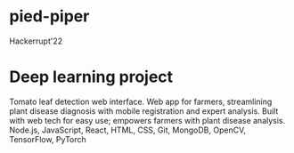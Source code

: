 # pied-piper
Hackerrupt'22 

# Deep learning project

Tomato leaf detection web interface.
Web app for farmers, streamlining plant disease diagnosis with mobile registration and
expert analysis.
Built with web tech for easy use; empowers farmers with plant disease analysis.
Node.js, JavaScript, React, HTML, CSS, Git, MongoDB, OpenCV, TensorFlow, PyTorch
